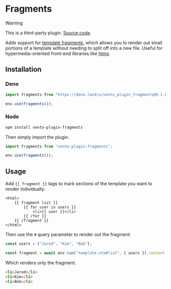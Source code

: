 # Fragments

> [!warning]
> 
> This is a third-party plugin.
> [Source code](https://github.com/wrapperup/vento-plugin-fragments).

Adds support for
[template fragments](https://htmx.org/essays/template-fragments), which allows
you to render out small portions of a template without needing to split off into
a new file. Useful for hypermedia-oriented front-end libraries like
[htmx](https://htmx.org).

## Installation

### Deno

```js
import fragments from "https://deno.land/x/vento_plugin_fragments@0.1.0/mod.ts";

env.use(fragments());
```

### Node

```bash
npm install vento-plugin-fragments
```

Then simply import the plugin.

```js
import fragments from "vento-plugin-fragments";

env.use(fragments());
```

## Usage

Add `{{ fragment }}` tags to mark sections of the template you want to render
individually:

```nunjucks
<html>
    {{ fragment list }}
        {{ for user in users }}
            <li>{{ user }}</li>
        {{ /for }}
    {{ /fragment }}
</html>
```

Then use the `#` query parameter to render out the fragment:

```js
const users = ["Jared", "Kim", "Bob"];

const fragment = await env.run("template.vto#list", { users }).content;
```

Which renders only the fragment:

```html
<li>Jared</li>
<li>Kim</li>
<li>Bob</li>
```
